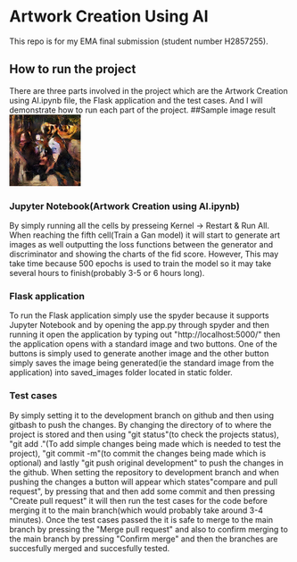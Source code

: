 # Artwork Creation Using AI
This repo is for my EMA final submission (student number H2857255).
## How to run the project
There are three parts involved in the project which are the Artwork Creation using AI.ipynb file, the Flask application and the test cases. And I will demonstrate how to run
each part of the project.
##Sample image result
![alt text](https://github.com/HanadiRH/ArtGan/blob/main/static/saved_images/image_1679570883231900300.png)
### Jupyter Notebook(Artwork Creation using AI.ipynb)
By simply running all the cells by presseing Kernel -> Restart & Run All. When reaching the fifth cell(Train a Gan model) it will start to generate art images as well outputting
the loss functions between the generator and discriminator and showing the charts of the fid score. However, This may take time because 500 epochs is used
to train the model so it may take several hours to finish(probably 3-5 or 6 hours long).
### Flask application
To run the Flask application simply use the spyder because it supports Jupyter Notebook and by opening the app.py through spyder and then running it open the application by typing
out "http://localhost:5000/" then the application opens with a standard image and two buttons. One of the buttons is simply used to generate another image and the other button simply
saves the image being generated(ie the standard image from the application) into saved_images folder located in static folder.
### Test cases
By simply setting it to the development branch on github and then using gitbash to push the changes. By changing the directory of to where the project is stored and then
using "git status"(to check the projects status), "git add ."(To add simple changes being made which is needed to test the project), "git commit -m"(to commit the changes being made which is optional)
and lastly "git push original development" to push the changes in the github. When setting the repository to development branch and when pushing the changes a button will appear
which states"compare and pull request", by pressing that and then add some commit and then pressing "Create pull request" it will then run the test cases for the code before merging it to 
the main branch(which would probably take around 3-4 minutes). Once the test cases passed the it is safe to merge to the main branch by pressing the "Merge pull request" and 
also to confirm merging to the main branch by pressing "Confirm merge" and then the branches are succesfully merged and succesfully tested.
